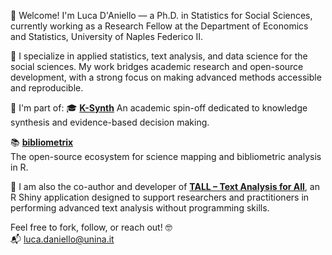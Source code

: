 👋 Welcome!
I'm Luca D'Aniello — a Ph.D. in Statistics for Social Sciences, currently working as a Research Fellow at the Department of Economics and Statistics, University of Naples Federico II.

🔬 I specialize in applied statistics, text analysis, and data science for the social sciences. My work bridges academic research and open-source development, with a strong focus on making advanced methods accessible and reproducible.

👥 I'm part of:
🎓 [**K-Synth**](https://www.bibliometrix.org/home/index.php/about-us-2/k-synth-team)
An academic spin-off dedicated to knowledge synthesis and evidence-based decision making.

📚 [**bibliometrix**](https://www.bibliometrix.org)  
The open-source ecosystem for science mapping and bibliometric analysis in R.

🚀 I am also the co-author and developer of [**TALL – Text Analysis for All**](https://www.tall-app.com), an R Shiny application designed to support researchers and practitioners in performing advanced text analysis without programming skills.

Feel free to fork, follow, or reach out! 🤓  
📬 [luca.daniello@unina.it](mailto:luca.daniello@unina.it)

<!---
lucadaniello/lucadaniello is a ✨ special ✨ repository because its `README.md` (this file) appears on your GitHub profile.
You can click the Preview link to take a look at your changes.
--->
